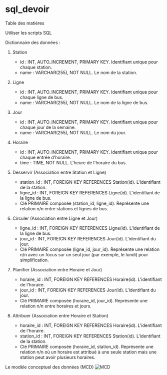 # sql_devoir

Table des matières


Utiliser les scripts SQL


Dictionnaire des données : 

1. Station
   - id : INT, AUTO_INCREMENT, PRIMARY KEY. Identifiant unique pour chaque station.
   - name : VARCHAR(255), NOT NULL. Le nom de la station.

2. Ligne
   - id : INT, AUTO_INCREMENT, PRIMARY KEY. Identifiant unique pour chaque ligne de bus.
   - name : VARCHAR(255), NOT NULL. Le nom de la ligne de bus.

3. Jour
   - id : INT, AUTO_INCREMENT, PRIMARY KEY. Identifiant unique pour chaque jour de la semaine.
   - name : VARCHAR(255), NOT NULL. Le nom du jour.

4. Horaire
   - id : INT, AUTO_INCREMENT, PRIMARY KEY. Identifiant unique pour chaque entrée d'horaire.
   - time : TIME, NOT NULL. L'heure de l'horaire du bus.

5. Desservir (Association entre Station et Ligne)
   - station_id : INT, FOREIGN KEY REFERENCES Station(id). L'identifiant de la station.
   - ligne_id : INT, FOREIGN KEY REFERENCES Ligne(id). L'identifiant de la ligne de bus.
   - Clé PRIMAIRE composée (station_id, ligne_id). Représente une relation n/n entre stations et lignes de bus.

6. Circuler (Association entre Ligne et Jour)
   - ligne_id : INT, FOREIGN KEY REFERENCES Ligne(id). L'identifiant de la ligne de bus.
   - jour_id : INT, FOREIGN KEY REFERENCES Jour(id). L'identifiant du jour.
   - Clé PRIMAIRE composée (ligne_id, jour_id). Représente une relation n/n avec un focus sur un seul jour (par exemple, le lundi) pour simplification.

7. Planifier (Association entre Horaire et Jour)
   - horaire_id : INT, FOREIGN KEY REFERENCES Horaire(id). L'identifiant de l'horaire.
   - jour_id : INT, FOREIGN KEY REFERENCES Jour(id). L'identifiant du jour.
   - Clé PRIMAIRE composée (horaire_id, jour_id). Représente une relation n/n entre horaires et jours.

8. Attribuer (Association entre Horaire et Station)
   - horaire_id : INT, FOREIGN KEY REFERENCES Horaire(id). L'identifiant de l'horaire.
   - station_id : INT, FOREIGN KEY REFERENCES Station(id). L'identifiant de la station.
   - Clé PRIMAIRE composée (horaire_id, station_id). Représente une relation n/n où un horaire est attribué à une seule station mais une station peut avoir plusieurs horaires.


Le modèle conceptuel des données (MCD)
![MCD](https://github.com/melvynly/sql_devoir/assets/32169498/61b7281e-6c89-40bf-a773-5103b9771875)
